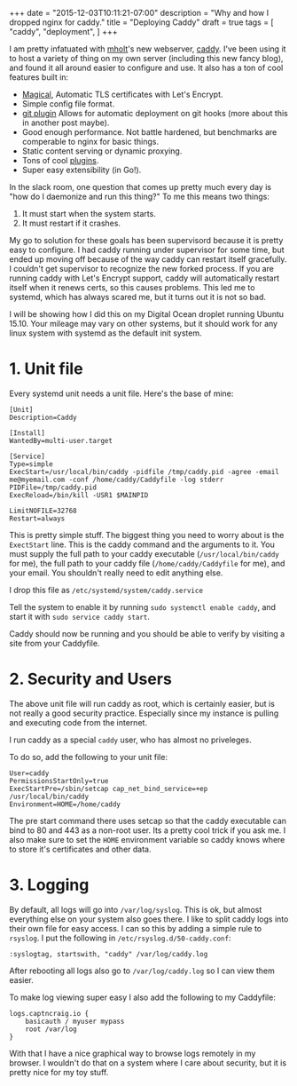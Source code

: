 +++
date = "2015-12-03T10:11:21-07:00"
description = "Why and how I dropped nginx for caddy."
title = "Deploying Caddy"
draft = true
tags = [
    "caddy",
    "deployment",
]
+++

I am pretty infatuated with [mholt](https://github.com/mholt)'s new webserver, [caddy](http://caddyserver.com). I've been using it to host a variety of thing on my own server (including this new fancy blog), and found it all around easier to configure and use. It also has a ton of cool features built in:

- [Magical](https://www.youtube.com/watch?v=nk4EWHvvZtI), Automatic TLS certificates with Let's Encrypt.
- Simple config file format.
- [git plugin](http://caddyserver.com/docs/git) Allows for automatic deployment on git hooks (more about this in another post maybe).
- Good enough performance. Not battle hardened, but benchmarks are comperable to nginx for basic things.
- Static content serving or dynamic proxying.
- Tons of cool [plugins](https://caddyserver.com/docs).
- Super easy extensibility (in Go!).

In the slack room, one question that comes up pretty much every day is "how do I daemonize and run this thing?" To me this means two things:

1. It must start when the system starts.
2. It must restart if it crashes.

My go to solution for these goals has been supervisord because it is pretty easy to configure. I had caddy running under supervisor for some time, but ended up moving off because of the way caddy can restart itself gracefully. I couldn't get supervisor to recognize the new forked process. If you are running caddy with Let's Encrypt support, caddy will automatically restart itself when it renews certs, so this causes problems. This led me to systemd, which has always scared me, but it turns out it is not so bad.

I will be showing how I did this on my Digital Ocean droplet running Ubuntu 15.10. Your mileage may vary on other systems, but it should work for any linux system with systemd as the default init system.

# 1. Unit file

Every systemd unit needs a unit file. Here's the base of mine:

```
[Unit]
Description=Caddy

[Install]
WantedBy=multi-user.target

[Service]
Type=simple
ExecStart=/usr/local/bin/caddy -pidfile /tmp/caddy.pid -agree -email me@myemail.com -conf /home/caddy/Caddyfile -log stderr
PIDFile=/tmp/caddy.pid
ExecReload=/bin/kill -USR1 $MAINPID

LimitNOFILE=32768
Restart=always
```

This is pretty simple stuff. The biggest thing you need to worry about is the `ExectStart` line. This is the caddy command and the arguments to it. You must supply the full path to your caddy executable (`/usr/local/bin/caddy` for me), the full path to your caddy file (`/home/caddy/Caddyfile` for me), and your email. You shouldn't really need to edit anything else.

I drop this file as `/etc/systemd/system/caddy.service`

Tell the system to enable it by running `sudo systemctl enable caddy`, and start it with `sudo service caddy start`.

Caddy should now be running and you should be able to verify by visiting a site from your Caddyfile.

# 2. Security and Users

The above unit file will run caddy as root, which is certainly easier, but is not really a good security practice. Especially since my instance is pulling and executing code from the internet.

I run caddy as a special `caddy` user, who has almost no priveleges.

To do so, add the following to your unit file:

```
User=caddy
PermissionsStartOnly=true
ExecStartPre=/sbin/setcap cap_net_bind_service=+ep /usr/local/bin/caddy
Environment=HOME=/home/caddy
```

The pre start command there uses setcap so that the caddy executable can bind to 80 and 443 as a non-root user. Its a pretty cool trick if you ask me. I also make sure to set the `HOME` environment variable so caddy knows where to store it's certificates and other data.

# 3. Logging 

By default, all logs will go into `/var/log/syslog`. This is ok, but almost everything else on your system also goes there. I like to split caddy logs into their own file for easy access. I can so this by adding a simple rule to `rsyslog`. I put the following in `/etc/rsyslog.d/50-caddy.conf`:

```
:syslogtag, startswith, "caddy" /var/log/caddy.log

```

After rebooting all logs also go to `/var/log/caddy.log` so I can view them easier. 

To make log viewing super easy I also add the following to my Caddyfile:

```
logs.captncraig.io {
	basicauth / myuser mypass
	root /var/log
}
```

With that I have a nice graphical way to browse logs remotely in my browser. I wouldn't do that on a system where I care about security, but it is pretty nice for my toy stuff.